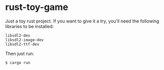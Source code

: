 # rust-toy-game

Just a toy rust project. If you want to give it a try, you'll need the following
libraries to be installed:

```
libsdl2-dev
libsdl2-image-dev
libsdl2-ttf-dev
```

Then just run:

```bash
$ cargo run
```
